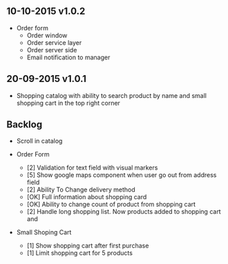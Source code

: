 10-10-2015 v1.0.2
-----------------
 - Order form
    * Order window
    * Order service layer
    * Order server side
    * Email notification to manager
 

20-09-2015 v1.0.1
-----------------
 - Shopping catalog with ability to search product by 
   name and small shopping cart in the top right corner


Backlog
-------
 - Scroll in catalog
 - Order Form
    * [2]  Validation for text field with visual markers
    * [5]  Show google maps component when user go out from address field
    * [2]  Ability To Change delivery method
    * [OK] Full information about shopping card
    * [OK] Ability to change count of product from shopping cart
    * [2]  Handle long shopping list. Now products added to shopping cart and 
 
 - Small Shoping Cart
    * [1]  Show shopping cart after first purchase
    * [1]  Limit shopping cart for 5 products